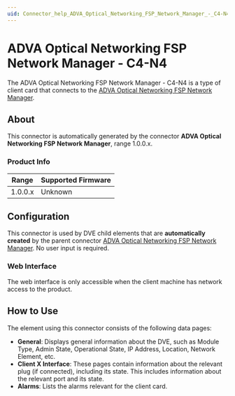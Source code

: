 ```yaml
---
uid: Connector_help_ADVA_Optical_Networking_FSP_Network_Manager_-_C4-N4
---
```


# ADVA Optical Networking FSP Network Manager - C4-N4

The ADVA Optical Networking FSP Network Manager - C4-N4 is a type of client card that connects to the [ADVA Optical Networking FSP Network Manager](xref:Connector_help_ADVA_Optical_Networking_FSP_Network_Manager).

## About

This connector is automatically generated by the connector **ADVA Optical Networking FSP Network Manager**, range 1.0.0.x.

### Product Info

| Range     | Supported Firmware     |
|-----------|------------------------|
| 1.0.0.x   | Unknown                |

## Configuration

This connector is used by DVE child elements that are **automatically created** by the parent connector [ADVA Optical Networking FSP Network Manager](xref:Connector_help_ADVA_Optical_Networking_FSP_Network_Manager). No user input is required.

### Web Interface

The web interface is only accessible when the client machine has network access to the product.

## How to Use

The element using this connector consists of the following data pages:

- **General**: Displays general information about the DVE, such as Module Type, Admin State, Operational State, IP Address, Location, Network Element, etc.
- **Client X Interface**: These pages contain information about the relevant plug (if connected), including its state. This includes information about the relevant port and its state.
- **Alarms**: Lists the alarms relevant for the client card.
